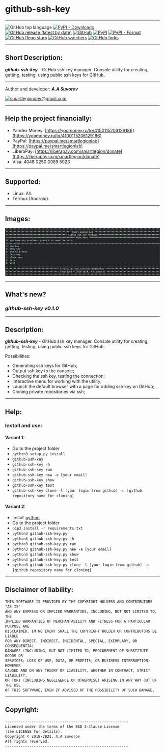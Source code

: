 # github-ssh-key

***

![GitHub top language](https://img.shields.io/github/languages/top/smartlegionlab/github-ssh-key)
[![PyPI - Downloads](https://img.shields.io/pypi/dm/github-ssh-key?label=pypi%20downloads)](https://pypi.org/project/github-ssh-key/)
[![GitHub release (latest by date)](https://img.shields.io/github/v/release/smartlegionlab/github-ssh-key)](https://github.com/smartlegionlab/github-ssh-key/)
[![GitHub](https://img.shields.io/github/license/smartlegionlab/github-ssh-key)](https://github.com/smartlegionlab/github-ssh-key/blob/master/LICENSE)
[![PyPI](https://img.shields.io/pypi/v/github-ssh-key)](https://pypi.org/project/github-ssh-key)
[![PyPI - Format](https://img.shields.io/pypi/format/github-ssh-key)](https://pypi.org/project/github-ssh-key)
[![GitHub Repo stars](https://img.shields.io/github/stars/smartlegionlab/github-ssh-key?style=social)](https://github.com/smartlegionlab/github-ssh-key/)
[![GitHub watchers](https://img.shields.io/github/watchers/smartlegionlab/github-ssh-key?style=social)](https://github.com/smartlegionlab/github-ssh-key/)
[![GitHub forks](https://img.shields.io/github/forks/smartlegionlab/github-ssh-key?style=social)](https://github.com/smartlegionlab/github-ssh-key/)

***

## Short Description:
___github-ssh-key___ - GitHub ssh key manager. Console utility for creating, getting, testing, 
using public ssh keys for GitHub.

***

Author and developer: ___A.A Suvorov___

[![smartlegiondev@gmail.com](https://img.shields.io/static/v1?label=email:&message=smartlegiondev@gmail.com&color=blue)](mailto:smartlegiondev@gmail.com)

***

## Help the project financially:

- Yandex Money: [https://yoomoney.ru/to/4100115206129186](https://yoomoney.ru/to/4100115206129186)
- PayPal: [https://paypal.me/smartlegionlab](https://paypal.me/smartlegionlab)
- LiberaPay: [https://liberapay.com/smartlegion/donate](https://liberapay.com/smartlegion/donate)
- Visa: 4048 0250 0089 5923

***

## Supported:

- Linux: All.
- Termux (Android).

***

## Images:

![logo](https://github.com/smartlegionlab/github-ssh-key/raw/master/data/images/github-ssh-key.png)

***

## What's new?

### ___github-ssh-key v0.1.0___

***

## Description:

___github-ssh-key___ - GitHub ssh key manager. Console utility for creating, getting, 
testing, using public ssh keys for GitHub.

Possibilities:

- Generating ssh keys for GitHub;
- Output ssh key to the console;
- Checking the ssh key, testing the connection;
- Interactive menu for working with the utility;
- Launch the default browser with a page for adding ssh key on GitHub;
- Cloning private repositories via ssh;


***

## Help:

### Install and use:

#### Variant 1:

- Go to the project folder
- `python3 setup.py install`
- `github-ssh-key`
- `github-ssh-key -h`
- `github-ssh-key run`
- `github-ssh-key new -e [your email]`
- `github-ssh-key show`
- `github-ssh-key test`
- `github-ssh-key clone -l [your login from github] -n [github repository name for cloning]`


#### Variant 2:

- Install [python](https://python.org)
- Go to the project folder
- `pip3 install -r requirements.txt`
- `python3 github-ssh-key.py`
- `python3 github-ssh-key.py -h`
- `python3 github-ssh-key.py run`
- `python3 github-ssh-key.py new -e [your email]`
- `python3 github-ssh-key.py show`
- `python3 github-ssh-key.py test`
- `python3 github-ssh-key.py clone -l [your login from github] -n [github repository name for cloning]`

***

## Disclaimer of liability:

    THIS SOFTWARE IS PROVIDED BY THE COPYRIGHT HOLDERS AND CONTRIBUTORS "AS IS"
    AND ANY EXPRESS OR IMPLIED WARRANTIES, INCLUDING, BUT NOT LIMITED TO, THE
    IMPLIED WARRANTIES OF MERCHANTABILITY AND FITNESS FOR A PARTICULAR PURPOSE ARE
    DISCLAIMED. IN NO EVENT SHALL THE COPYRIGHT HOLDER OR CONTRIBUTORS BE LIABLE
    FOR ANY DIRECT, INDIRECT, INCIDENTAL, SPECIAL, EXEMPLARY, OR CONSEQUENTIAL
    DAMAGES (INCLUDING, BUT NOT LIMITED TO, PROCUREMENT OF SUBSTITUTE GOODS OR
    SERVICES; LOSS OF USE, DATA, OR PROFITS; OR BUSINESS INTERRUPTION) HOWEVER
    CAUSED AND ON ANY THEORY OF LIABILITY, WHETHER IN CONTRACT, STRICT LIABILITY,
    OR TORT (INCLUDING NEGLIGENCE OR OTHERWISE) ARISING IN ANY WAY OUT OF THE USE
    OF THIS SOFTWARE, EVEN IF ADVISED OF THE POSSIBILITY OF SUCH DAMAGE.

***

## Copyright:
    --------------------------------------------------------
    Licensed under the terms of the BSD 3-Clause License
    (see LICENSE for details).
    Copyright © 2018-2021, A.A Suvorov
    All rights reserved.
    --------------------------------------------------------

